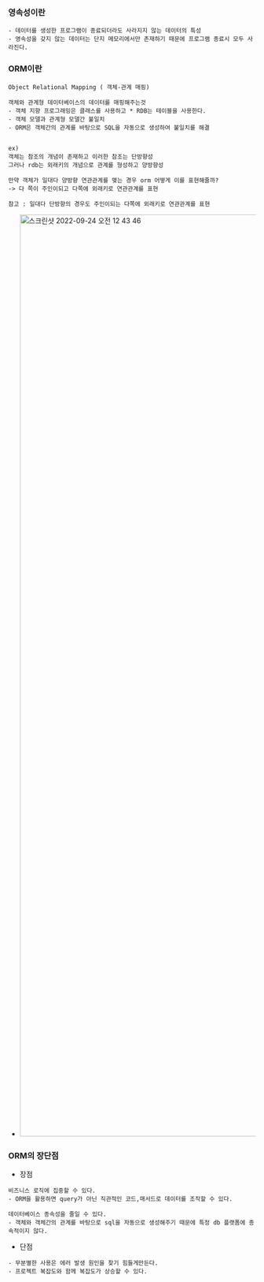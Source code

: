 ### 영속성이란
```
- 데이터를 생성한 프로그램이 종료되더라도 사라지지 않는 데이터의 특성
- 영속성을 갖지 않는 데이터는 단지 메모리에서만 존재하기 때문에 프로그램 종료시 모두 사라진다.
```

### ORM이란
```
Object Relational Mapping ( 객체-관계 매핑)

객체와 관계형 데이터베이스의 데이터를 매핑해주는것
- 객체 지향 프로그래밍은 클래스를 사용하고 * RDB는 테이블을 사용한다.
- 객체 모델과 관계형 모델간 불일치
- ORM은 객체간의 관계를 바탕으로 SQL을 자동으로 생성하여 불일치를 해결


ex)
객체는 참조의 개념이 존재하고 이러한 참조는 단방향성
그러나 rdb는 외래키의 개념으로 관계를 형성하고 양방향성

만약 객체가 일대다 양방향 연관관계를 맺는 경우 orm 어떻게 이를 표현해줄까?
-> 다 쪽이 주인이되고 다쪽에 외래키로 연관관계를 표현

참고 : 일대다 단방향의 경우도 주인이되는 다쪽에 외래키로 연관관계를 표현
```
- <img width="1871" alt="스크린샷 2022-09-24 오전 12 43 46" src="https://user-images.githubusercontent.com/62214428/192000352-77316394-5554-402b-9845-42d3a2df500e.png">



### ORM의 장단점
- 장점
```
비즈니스 로직에 집중할 수 있다.
- ORM을 활용하면 query가 아닌 직관적인 코드,매서드로 데이터를 조작할 수 있다.

데이터베이스 종속성을 줄일 수 있다.
- 객체와 객체간의 관계를 바탕으로 sql을 자동으로 생성해주기 때문에 특정 db 플랫폼에 종속적이지 않다.
```

- 단점
```
- 무분별한 사용은 에러 발생 원인을 찾기 힘들게만든다.
- 프로젝트 복잡도와 함께 복잡도가 상승할 수 있다.
```

